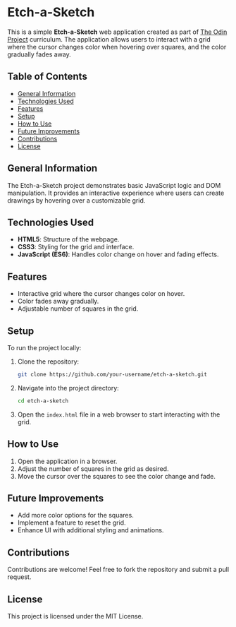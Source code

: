 # Etch-a-Sketch

This is a simple **Etch-a-Sketch** web application created as part of [The Odin Project](https://www.theodinproject.com/lessons/foundations-etch-a-sketch) curriculum. The application allows users to interact with a grid where the cursor changes color when hovering over squares, and the color gradually fades away.

## Table of Contents

- [General Information](#general-information)
- [Technologies Used](#technologies-used)
- [Features](#features)
- [Setup](#setup)
- [How to Use](#how-to-use)
- [Future Improvements](#future-improvements)
- [Contributions](#contributions)
- [License](#license)

## General Information

The Etch-a-Sketch project demonstrates basic JavaScript logic and DOM manipulation. It provides an interactive experience where users can create drawings by hovering over a customizable grid.

## Technologies Used

- **HTML5**: Structure of the webpage.
- **CSS3**: Styling for the grid and interface.
- **JavaScript (ES6)**: Handles color change on hover and fading effects.

## Features

- Interactive grid where the cursor changes color on hover.
- Color fades away gradually.
- Adjustable number of squares in the grid.

## Setup

To run the project locally:

1. Clone the repository:
   ```bash
   git clone https://github.com/your-username/etch-a-sketch.git
   ```
2. Navigate into the project directory:
   ```bash
   cd etch-a-sketch
   ```
3. Open the `index.html` file in a web browser to start interacting with the grid.

## How to Use

1. Open the application in a browser.
2. Adjust the number of squares in the grid as desired.
3. Move the cursor over the squares to see the color change and fade.

## Future Improvements

- Add more color options for the squares.
- Implement a feature to reset the grid.
- Enhance UI with additional styling and animations.

## Contributions

Contributions are welcome! Feel free to fork the repository and submit a pull request.

## License

This project is licensed under the MIT License.
